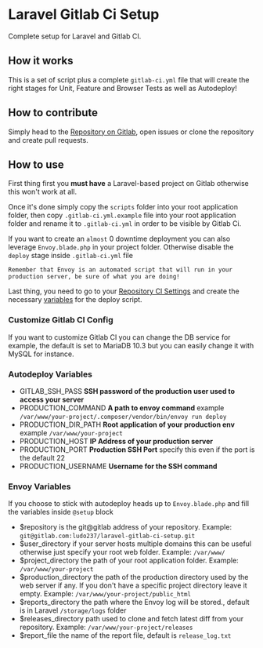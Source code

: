 # Laravel Gitlab Ci Setup

Complete setup for Laravel and Gitlab CI.

## How it works

This is a set of script plus a complete `gitlab-ci.yml` file that will create the right stages for Unit, Feature and Browser Tests as well as Autodeploy!

## How to contribute

Simply head to the [Repository on Gitlab](https://gitlab.com/ludo237/laravel-gitlab-ci-setup), open issues or clone the repository and create pull requests.

## How to use

First thing first you **must have** a Laravel-based project on Gitlab otherwise this won't work at all.

Once it's done simply copy the `scripts` folder into your root application folder, then copy `.gitlab-ci.yml.example` file into your root application folder and rename it to `.gitlab-ci.yml` in order to be visible by Gitlab Ci.

If you want to create an `almost` 0 downtime deployment you can also leverage `Envoy.blade.php` in your project folder. Otherwise disable the `deploy` stage inside `.gitlab-ci.yml` file

```TXT
Remember that Envoy is an automated script that will run in your production server, be sure of what you are doing!
```

Last thing, you need to go to your [Repository CI Settings](https://gitlab.com/path/to/project/settings/ci_cd) and create the necessary [variables](https://gitlab.com/help/ci/variables/README#variables) for the deploy script.

### Customize Gitlab CI Config

If you want to customize Gitlab CI you can change the DB service for example, the default is set to MariaDB 10.3 but you can easily change it with MySQL for instance.

### Autodeploy Variables

- GITLAB_SSH_PASS **SSH password of the production user used to access your server**
- PRODUCTION_COMMAND **A path to envoy command** example `/var/www/your-project/.composer/vendor/bin/envoy run deploy`
- PRODUCTION_DIR_PATH **Root application of your production env** example `/var/www/your-project`
- PRODUCTION_HOST **IP Address of your production server**
- PRODUCTION_PORT **Production SSH Port** specify this even if the port is the default 22
- PRODUCTION_USERNAME **Username for the SSH command**

### Envoy Variables

If you choose to stick with autodeploy heads up to `Envoy.blade.php` and fill the variables inside `@setup` block

- $repository is the git@gitlab address of your repository. Example: `git@gitlab.com:ludo237/laravel-gitlab-ci-setup.git`
- $user_directory if your server hosts multiple domains this can be useful otherwise just specify your root web folder. Example: `/var/www/`
- $project_directory the path of your root application folder. Example: `/var/www/your-project`
- $production_directory the path of the production directory used by the web server if any. If you don't have a specific project directory leave it empty. Example: `/var/www/your-project/public_html`
- $reports_directory the path where the Envoy log will be stored., default is in Laravel `/storage/logs` folder
- $releases_directory path used to clone and fetch latest diff from your repository. Example: `/var/www/your-project/releases`
- $report_file the name of the report file, default is `release_log.txt`
